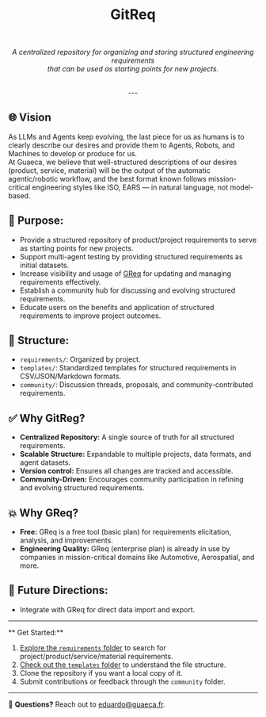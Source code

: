 <div align="center">
    <h1> GitReq</h1>
    <br>


_A centralized repository for organizing and storing structured engineering requirements <br> that can be used as starting points for new projects._

<br>
---
<br>
</div>


## **🌐 Vision**  
As LLMs and Agents keep evolving, the last piece for us as humans is to clearly describe our desires and provide them to Agents, Robots, and Machines to develop or produce for us.  
At Guaeca, we believe that well-structured descriptions of our desires (product, service, material) will be the output of the automatic agentic/robotic workflow, and the best format known follows mission-critical engineering styles like ISO, EARS — in natural language, not model-based.

## **🎯 Purpose:**  
- Provide a structured repository of product/project requirements to serve as starting points for new projects.  
- Support multi-agent testing by providing structured requirements as initial datasets.  
- Increase visibility and usage of [GReq](https://greq.guaeca.com) for updating and managing requirements effectively.  
- Establish a community hub for discussing and evolving structured requirements.  
- Educate users on the benefits and application of structured requirements to improve project outcomes.  

## **📂 Structure:**  
- `requirements/`: Organized by project.  
- `templates/`: Standardized templates for structured requirements in CSV/JSON/Markdown formats.  
- `community/`: Discussion threads, proposals, and community-contributed requirements.

## **✅ Why GitReg?**  
- **Centralized Repository:** A single source of truth for all structured requirements.  
- **Scalable Structure:** Expandable to multiple projects, data formats, and agent datasets.  
- **Version control:** Ensures all changes are tracked and accessible.  
- **Community-Driven:** Encourages community participation in refining and evolving structured requirements.

## **💥 Why GReq?**  
- **Free:** GReq is a free tool (basic plan) for requirements elicitation, analysis, and improvements.  
- **Engineering Quality:** GReq (enterprise plan) is already in use by companies in mission-critical domains like Automotive, Aerospatial, and more.  

## **🔮 Future Directions:**  
-  Integrate with GReq for direct data import and export.  


---


** Get Started:**  
1. [Explore the `requirements` folder](#) to search for project/product/service/material requirements.  
2. [Check out the `templates` folder](#) to understand the file structure.  
3. Clone the repository if you want a local copy of it.  
4. Submit contributions or feedback through the `community` folder.


---


📧 **Questions?** Reach out to [eduardo@guaeca.fr](mailto:eduardo@guaeca.fr).
